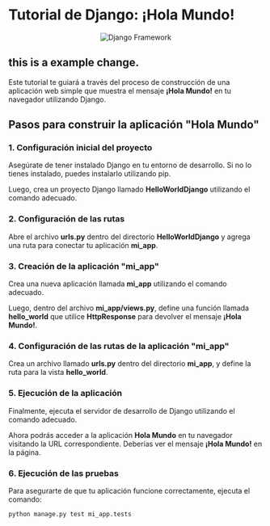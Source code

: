# Tutorial de Django: ¡Hola Mundo!

<div align="center">

![Django Framework](./img/Captura%20de%20pantalla%202024-03-15%20193622.png)

</div>

## this is a example change.

Este tutorial te guiará a través del proceso de construcción de una aplicación web simple que muestra el mensaje **¡Hola Mundo!** en tu navegador utilizando Django.

## Pasos para construir la aplicación "Hola Mundo"

### 1. Configuración inicial del proyecto

Asegúrate de tener instalado Django en tu entorno de desarrollo. Si no lo tienes instalado, puedes instalarlo utilizando pip.

Luego, crea un proyecto Django llamado **HelloWorldDjango** utilizando el comando adecuado.

### 2. Configuración de las rutas

Abre el archivo **urls.py** dentro del directorio **HelloWorldDjango** y agrega una ruta para conectar tu aplicación **mi_app**.

### 3. Creación de la aplicación "mi_app"

Crea una nueva aplicación llamada **mi_app** utilizando el comando adecuado.

Luego, dentro del archivo **mi_app/views.py**, define una función llamada **hello_world** que utilice **HttpResponse** para devolver el mensaje **¡Hola Mundo!**.

### 4. Configuración de las rutas de la aplicación "mi_app"

Crea un archivo llamado **urls.py** dentro del directorio **mi_app**, y define la ruta para la vista **hello_world**.

### 5. Ejecución de la aplicación

Finalmente, ejecuta el servidor de desarrollo de Django utilizando el comando adecuado.

Ahora podrás acceder a la aplicación **Hola Mundo** en tu navegador visitando la URL correspondiente. Deberías ver el mensaje **¡Hola Mundo!** en la página.

### 6. Ejecución de las pruebas

Para asegurarte de que tu aplicación funcione correctamente, ejecuta el comando:

``` bash
python manage.py test mi_app.tests
```